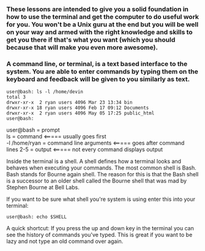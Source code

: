 ### These lessons are intended to give you a solid foundation in how to use the terminal and get the computer to do useful work for you. You won't be a Unix guru at the end but you will be well on your way and armed with the right knowledge and skills to get you there if that's what you want (which you should because that will make you even more awesome).

### A command line, or terminal, is a text based interface to the system. You are able to enter commands by typing them on the keyboard and feedback will be given to you similarly as text.


```console
user@bash: ls -l /home/devin
total 3
drwxr-xr-x  2 ryan users 4096 Mar 23 13:34 bin
drwxr-xr-x 18 ryan users 4096 Feb 17 09:12 Documents
drwxr-xr-x  2 ryan users 4096 May 05 17:25 public_html
user@bash:
```

user@bash = prompt  
ls = command <===== usually goes first  
-l /home/ryan = command line arguments <===== goes after command  
lines 2-5 = output <===== not every command displays output  

Inside the terminal is a shell. A shell defines how a terminal looks and behaves when executing your commands.
The most common shell is Bash. Bash stands for Bourne again shell. The reason for this is that the Bash shell is a successor to an older shell called the Bourne shell that was mad by Stephen Bourne at
Bell Labs.

If you want to be sure what shell you're system is using enter this into your terminal:

```console
user@bash: echo $SHELL
```

A quick shortcut: If you press the up and down key in the terminal you can see the history of commands you've typed. This is great if you want to be lazy and not type an old command over again.